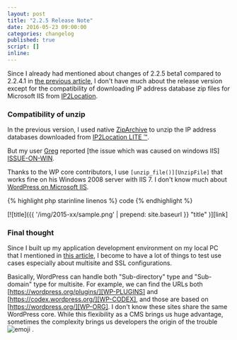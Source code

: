 ```yaml
---
layout: post
title: "2.2.5 Release Note"
date: 2016-05-23 09:00:00
categories: changelog
published: true
script: []
inline:
---
```


Since I already had mentioned about changes of 2.2.5 beta1 compared to 2.2.4.1 
in [the previous article][CallForTest], I don't have much about the release 
version except for the compatibility of downloading IP address database zip 
files for Microsoft IIS from [IP2Location][IP2Location].

<!--more-->

### Compatibility of unzip ###

In the previous version, I used native [ZipArchive][ZipArchive] to unzip the 
IP address databases downloaded from [IP2Location LITE &trade;][IP2LocLite].

But my user [Greg][Greg] reported [the issue which was caused on windows IIS]
[ISSUE-ON-WIN].

Thanks to the WP core contributors, I use `[unzip_file()][UnzipFile]` that 
works fine on his Windows 2008 server with IIS 7. I don't know much about 
[WordPress on Microsoft IIS][WP-ON-IIS].

{% highlight php starinline linenos %}
code
{% endhighlight %}

[![title]({{ '/img/2015-xx/sample.png' | prepend: site.baseurl }}
  "title"
)][link]

### Final thought ###

Since I built up my application development environment on my local PC that 
I mentioned in [this article][Confession], I become to have a lot of things 
to test use cases especially about multisite and SSL configurations.

Basically, WordPress can handle both "Sub-directory" type and "Sub-domain" 
type for multisite. For example, we can find the URLs both 
[https://wordpress.org/plugins/][WP-PLUGINS] and 
[https://codex.wordpress.org/][WP-CODEX], and those are based on 
[https://wordpress.org/][WP-ORG]. I don't know these sites share the same 
WordPress core. While this flexibility as a CMS brings us huge advantage, 
sometimes the complexity brings us developers the origin of the trouble 
<span class="emoji">
![emoji](https://assets-cdn.github.com/images/icons/emoji/unicode/1f604.png)
</span>.

[CallForTest]:  http://www.ipgeoblock.com/changelog/call-for-testing-2.2.5b1.html "Call for testing 2.2.5 beta1 | IP Geo Block"
[IP2Location]:  http://www.ip2location.com "IP Address Geolocation to Identify Website Visitor's Geographical Location"
[ZipArchive]:   http://php.net/manual/en/class.ziparchive.php "PHP: ZipArchive - Manual"
[IP2LocLite]:   https://lite.ip2location.com/ "Free IP Geolocation Database | IP2Location LITE"
[Greg]:         https://wordpress.org/support/profile/ferbert "WordPress › Support » ferbert"
[ISSUE-ON-WIN]: https://wordpress.org/support/topic/cannot-update-ip2location-databases "WordPress › Support » Cannot update IP2Location databases"   
[WP-ON-IIS]:    https://codex.wordpress.org/Installing_on_Microsoft_IIS "Installing on Microsoft IIS « WordPress Codex"
[UnzipFile]:    https://codex.wordpress.org/Function_Reference/unzip_file "Function Reference/unzip file « WordPress Codex"
[Confession]:   http://www.ipgeoblock.com/article/confession-on-224.html "Confession of the problem in 2.2.4 | IP Geo Block"
[WP-PLUGINS]:   https://wordpress.org/plugins/ "WordPress Plugins"
[WP-CODEX]:     https://codex.wordpress.org/ "Main Page « WordPress Codex"
[WP-ORG]:       https://wordpress.org/ "Blog Tool, Publishing Platform, and CMS - WordPress"
